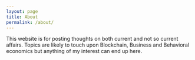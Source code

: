 ```yaml
---
layout: page
title: About
permalink: /about/
---
```


This website is for posting thoughts on both current and not so current affairs. Topics are likely to touch upon Blockchain, Business and Behavioral economics but anything of my interest can end up here. 

